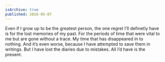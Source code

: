 ```yaml
---
isArchive: true
published: 2016-05-07
---
```


Even if I grow up to be the greatest person, the one regret I’ll definetly have is for the lost memories of my past. For the periods of time that were vital to me but are gone without a trace. My time that has disappeared in to nothing. And it’s even worse, because I have attempted to save them in writings. But I have lost the diaries due to mistakes. All I’d have is the present.
